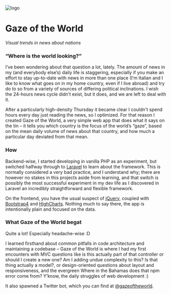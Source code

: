 ![logo](https://raw.githubusercontent.com/HHErebus/gaze-of-the-world/master/public/img/logo_600.png)
# Gaze of the World
_Visual trends in news about nations_

### “Where is the world looking?”
I’ve been wondering about that question a lot, lately. The amount of news in my (and everybody else’s) daily life is staggering, especially if you make an effort to stay up-to-date with news in more than one place (I’m Italian and I like to know what goes on in my home country, even if I live abroad) and try do to so from a variety of sources of differing political inclinations. I wish the 24-hours news cycle didn’t exist, but it does, and we are left to deal with it.

After a particularly high-density Thursday it became clear I couldn't spend hours every day just reading the news, so I optimized. For that reason I created Gaze of the World, a very simple web app that does what it says on the tin – it tells you which country is the focus of the world’s “gaze”, based on the mean daily volume of news about that country, and how much a particular day deviated from that mean.

### How
Backend-wise, I started developing in vanilla PHP as an experiment, but switched halfway through to [Laravel](https://laravel.com/) to learn about the framework. This is normally considered a very bad practice, and I understand why; there are however no stakes in this projects aside from learning, and that switch is possibly the most successful experiment in my dev life as I discovered in Laravel an incredibly straightforward and flexible framework.

On the frontend, you have the usual suspect of [jQuery](https://jquery.com/), coupled with [Bootstrap4](https://v4-alpha.getbootstrap.com/) and [HighCharts](https://www.highcharts.com/). Nothing much to say there, the app is intentionally plain and focused on the data.

### What Gaze of the World begat
Quite a lot! Especially headache-wise :D

I learned firsthand about common pitfalls in code architecture and maintaining a codebase – Gaze of the World is where I had my first encounters with MVC questions like is this actually part of that controller or should I create a new one? Am I adding undue complexity to this? Is that thing actually a model?, or design-oriented questions about layout and responsiveness, and the evergreen Where in the Bahamas does that npm error come from? Y’know, the daily struggles of web development :)

It also spawned a Twitter bot, which you can find at [@gazeoftheworld](https://twitter.com/gazeoftheworld).